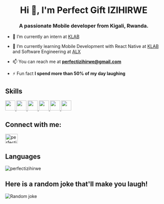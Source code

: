 <h1 align="center">Hi 👋, I'm Perfect Gift IZIHIRWE</h1>
<h3 align="center">A passionate Mobile developer from Kigali, Rwanda.</h3>

- 🔭 I’m currently an intern at [KLAB](https://www.klab.rw/)

- 🌱 I’m currently learning Mobile Development with React Native at [KLAB](https://www.klab.rw/) and Software Engineering at [ALX](https://www.alxafrica.com/software-engineering-2022?gclid=CjwKCAjwquWVBhBrEiwAt1KmwmHgYbBDrbQqckjhMMOAs_KKa04B_aS3zcP37wfwTGe-0_vWxitDRBoC80cQAvD_BwE)

- 📫 You can reach me at **perfectizihirwe@gmail.com**

- ⚡ Fun fact **I spend more than 50% of my day laughing**

<h2> Skills </h2>
<a href= https://github.com/shssjsj?tab=repositories&q=&type=&language=reactnative&sort= > <img width ='32px' src ='https://raw.githubusercontent.com/rahulbanerjee26/githubAboutMeGenerator/main/icons/reactnative.svg'> </a>
<a href= https://github.com/shssjsj?tab=repositories&q=&type=&language=javascript&sort= > <img width ='32px' src ='https://raw.githubusercontent.com/rahulbanerjee26/githubAboutMeGenerator/main/icons/javascript.svg'> </a>
<a href= https://github.com/shssjsj?tab=repositories&q=&type=&language=firebase&sort= > <img width ='32px' src ='https://raw.githubusercontent.com/rahulbanerjee26/githubAboutMeGenerator/main/icons/firebase.svg'> </a>
<a href= https://github.com/shssjsj?tab=repositories&q=&type=&language=redux&sort= > <img width ='32px' src ='https://raw.githubusercontent.com/rahulbanerjee26/githubAboutMeGenerator/main/icons/redux.svg'> </a>
<a href= https://github.com/shssjsj?tab=repositories&q=&type=&language=git&sort= > <img width ='32px' src ='https://raw.githubusercontent.com/rahulbanerjee26/githubAboutMeGenerator/main/icons/git.svg'> </a>
<a href= https://github.com/shssjsj?tab=repositories&q=&type=&language=github&sort= > <img width ='32px' src ='https://raw.githubusercontent.com/rahulbanerjee26/githubAboutMeGenerator/main/icons/github.svg'> </a>

<h2 align="left">Connect with me:</h2>
<p align="left">
<a href="https://linkedin.com/in/perfectizihirwe" target="blank"><img align="center" src="https://raw.githubusercontent.com/rahuldkjain/github-profile-readme-generator/master/src/images/icons/Social/linked-in-alt.svg" alt="perfectizihirwe" height="30" width="40" /></a>
</p>
<h2> Languages </h2>
<p><img align="center" src="https://github-readme-stats.vercel.app/api/top-langs?username=perfectizihirwe&show_icons=true&locale=en&hide=C,shell&theme=radical" alt="perfectizihirwe" /></p>

<h2> Here is a random joke that'll make you laugh! </h2>
<p><img align="center" src="https://readme-jokes.vercel.app/api" alt="Random joke" /></p>
